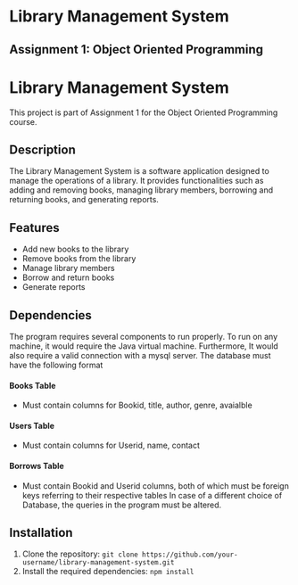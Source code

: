 # Library Management System
## Assignment 1: Object Oriented Programming
# Library Management System

This project is part of Assignment 1 for the Object Oriented Programming course.

## Description

The Library Management System is a software application designed to manage the operations of a library. It provides functionalities such as adding and removing books, managing library members, borrowing and returning books, and generating reports.

## Features

- Add new books to the library
- Remove books from the library
- Manage library members
- Borrow and return books
- Generate reports

## Dependencies
The program requires several components to run properly. To run on any machine, it would require the Java virtual machine. Furthermore, It would also require a valid connection with a mysql server. The database must have the following format
#### Books Table
- Must contain columns for Bookid, title, author, genre, avaialble
#### Users Table
- Must contain columns for Userid, name, contact
#### Borrows Table
- Must contain Bookid and Userid columns, both of which must be foreign keys referring to their respective tables
In case of a different choice of Database, the queries in the program must be altered. 

## Installation

1. Clone the repository: `git clone https://github.com/your-username/library-management-system.git`
2. Install the required dependencies: `npm install`



